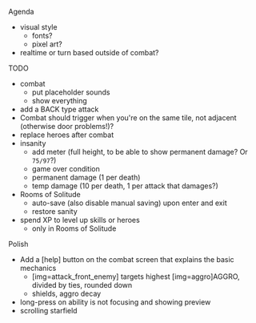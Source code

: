 Agenda
* visual style
  * fonts?
  * pixel art?
* realtime or turn based outside of combat?

TODO
* combat
  * put placeholder sounds
  * show everything
* add a BACK type attack
* Combat should trigger when you're on the same tile, not adjacent (otherwise door problems!)?
* replace heroes after combat
* insanity
  * add meter (full height, to be able to show permanent damage?  Or `75/97`?)
  * game over condition
  * permanent damage (1 per death)
  * temp damage (10 per death, 1 per attack that damages?)
* Rooms of Solitude
  * auto-save (also disable manual saving) upon enter and exit
  * restore sanity
* spend XP to level up skills or heroes
  * only in Rooms of Solitude

Polish
* Add a [help] button on the combat screen that explains the basic mechanics
  * [img=attack_front_enemy] targets highest [img=aggro]AGGRO, divided by ties, rounded down
  * shields, aggro decay
* long-press on ability is not focusing and showing preview
* scrolling starfield

